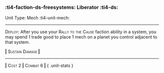 ### :ti4-faction-ds-freesystems: **Liberator** :ti4-ds:

Unit Type: Mech :ti4-unit-mech:

---

<span style="font-variant:small-caps;">Deploy</span>: After you use your <span style="font-variant:small-caps;">Rally to the Cause</span> faction ability in a system, you may spend 1 trade good to place 1 mech on a planet you control adjacent to that system.

__|__ <span style="font-variant:small-caps;">Sustain Damage</span> __|__

---

__|__ <span style="font-variant:small-caps;">Cost 2</span> __|__ <span style="font-variant:small-caps;">Combat 6</span> __|__
{ .unit-stats }
